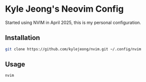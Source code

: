 # Kyle Jeong's Neovim Config

Started using NVIM in April 2025, this is my personal configuration.

## Installation

```sh
git clone https://github.com/kylejeong/nvim.git ~/.config/nvim
```

## Usage

```sh
nvim
```

